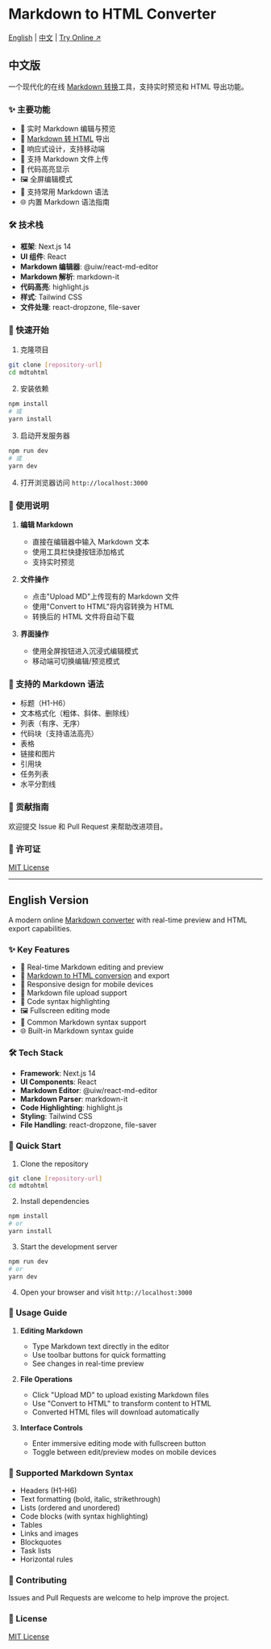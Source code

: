 # Markdown to HTML Converter

[English](#english) | [中文](#chinese) | [Try Online ↗](https://freemarkdown.com/)

<a name="chinese"></a>

## 中文版

一个现代化的在线 [Markdown 转换](https://freemarkdown.com/)工具，支持实时预览和 HTML 导出功能。

### ✨ 主要功能

- 📝 实时 Markdown 编辑与预览
- 🔄 [Markdown 转 HTML](https://freemarkdown.com/) 导出
- 📱 响应式设计，支持移动端
- 📂 支持 Markdown 文件上传
- 🎨 代码高亮显示
- 🖼️ 全屏编辑模式
- 🎯 支持常用 Markdown 语法
- 🌐 内置 Markdown 语法指南

### 🛠️ 技术栈

- **框架**: Next.js 14
- **UI 组件**: React
- **Markdown 编辑器**: @uiw/react-md-editor
- **Markdown 解析**: markdown-it
- **代码高亮**: highlight.js
- **样式**: Tailwind CSS
- **文件处理**: react-dropzone, file-saver

### 🚀 快速开始

1. 克隆项目
```bash
git clone [repository-url]
cd mdtohtml
```

2. 安装依赖
```bash
npm install
# 或
yarn install
```

3. 启动开发服务器
```bash
npm run dev
# 或
yarn dev
```

4. 打开浏览器访问 `http://localhost:3000`

### 📖 使用说明

1. **编辑 Markdown**
   - 直接在编辑器中输入 Markdown 文本
   - 使用工具栏快捷按钮添加格式
   - 支持实时预览

2. **文件操作**
   - 点击"Upload MD"上传现有的 Markdown 文件
   - 使用"Convert to HTML"将内容转换为 HTML
   - 转换后的 HTML 文件将自动下载

3. **界面操作**
   - 使用全屏按钮进入沉浸式编辑模式
   - 移动端可切换编辑/预览模式

### 📝 支持的 Markdown 语法

- 标题（H1-H6）
- 文本格式化（粗体、斜体、删除线）
- 列表（有序、无序）
- 代码块（支持语法高亮）
- 表格
- 链接和图片
- 引用块
- 任务列表
- 水平分割线

### 🤝 贡献指南

欢迎提交 Issue 和 Pull Request 来帮助改进项目。

### 📄 许可证

[MIT License](LICENSE)

---

<a name="english"></a>

## English Version

A modern online [Markdown converter](https://freemarkdown.com/) with real-time preview and HTML export capabilities.

### ✨ Key Features

- 📝 Real-time Markdown editing and preview
- 🔄 [Markdown to HTML conversion](https://freemarkdown.com/) and export
- 📱 Responsive design for mobile devices
- 📂 Markdown file upload support
- 🎨 Code syntax highlighting
- 🖼️ Fullscreen editing mode
- 🎯 Common Markdown syntax support
- 🌐 Built-in Markdown syntax guide

### 🛠️ Tech Stack

- **Framework**: Next.js 14
- **UI Components**: React
- **Markdown Editor**: @uiw/react-md-editor
- **Markdown Parser**: markdown-it
- **Code Highlighting**: highlight.js
- **Styling**: Tailwind CSS
- **File Handling**: react-dropzone, file-saver

### 🚀 Quick Start

1. Clone the repository
```bash
git clone [repository-url]
cd mdtohtml
```

2. Install dependencies
```bash
npm install
# or
yarn install
```

3. Start the development server
```bash
npm run dev
# or
yarn dev
```

4. Open your browser and visit `http://localhost:3000`

### 📖 Usage Guide

1. **Editing Markdown**
   - Type Markdown text directly in the editor
   - Use toolbar buttons for quick formatting
   - See changes in real-time preview

2. **File Operations**
   - Click "Upload MD" to upload existing Markdown files
   - Use "Convert to HTML" to transform content to HTML
   - Converted HTML files will download automatically

3. **Interface Controls**
   - Enter immersive editing mode with fullscreen button
   - Toggle between edit/preview modes on mobile devices

### 📝 Supported Markdown Syntax

- Headers (H1-H6)
- Text formatting (bold, italic, strikethrough)
- Lists (ordered and unordered)
- Code blocks (with syntax highlighting)
- Tables
- Links and images
- Blockquotes
- Task lists
- Horizontal rules

### 🤝 Contributing

Issues and Pull Requests are welcome to help improve the project.

### 📄 License

[MIT License](LICENSE)
